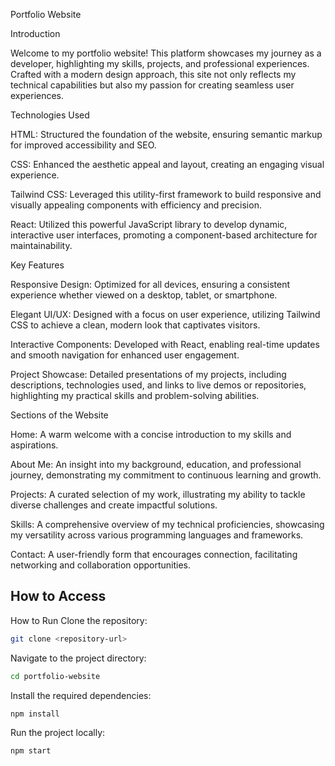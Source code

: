 Portfolio Website


Introduction

Welcome to my portfolio website! This platform showcases my journey as a developer, highlighting my skills, projects, and professional experiences. Crafted with a modern design approach, this site not only reflects my technical capabilities but also my passion for creating seamless user experiences.



Technologies Used

HTML: Structured the foundation of the website, ensuring semantic markup for improved accessibility and SEO.

CSS: Enhanced the aesthetic appeal and layout, creating an engaging visual experience.

Tailwind CSS: Leveraged this utility-first framework to build responsive and visually appealing components with efficiency and precision.

React: Utilized this powerful JavaScript library to develop dynamic, interactive user interfaces, promoting a component-based architecture for maintainability.

Key Features

Responsive Design: Optimized for all devices, ensuring a consistent experience whether viewed on a desktop, tablet, or smartphone.

Elegant UI/UX: Designed with a focus on user experience, utilizing Tailwind CSS to achieve a clean, modern look that captivates visitors.

Interactive Components: Developed with React, enabling real-time updates and smooth navigation for enhanced user engagement.

Project Showcase: Detailed presentations of my projects, including descriptions, technologies used, and links to live demos or repositories, highlighting my practical skills and problem-solving abilities.

Sections of the Website

Home: A warm welcome with a concise introduction to my skills and aspirations.

About Me: An insight into my background, education, and professional journey, demonstrating my commitment to continuous learning and growth.

Projects: A curated selection of my work, illustrating my ability to tackle diverse challenges and create impactful solutions.

Skills: A comprehensive overview of my technical proficiencies, showcasing my versatility across various programming languages and frameworks.

Contact: A user-friendly form that encourages connection, facilitating networking and collaboration opportunities.


## How to Access

How to Run Clone the repository:
```bash
git clone <repository-url>
```
Navigate to the project directory:
```bash
cd portfolio-website
```

Install the required dependencies:
```bash
npm install
```

Run the project locally:
```bash
npm start
```
